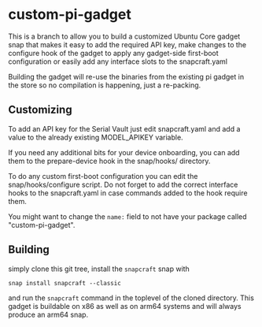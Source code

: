 # custom-pi-gadget

This is a branch to allow you to build a customized Ubuntu Core gadget snap that makes it easy to add the required API key, make changes to the configure hook of the gadget to apply any gadget-side first-boot configuration or easily add any interface slots to the snapcraft.yaml

Building the gadget will re-use the binaries from the existing pi gadget in the store so no compilation is happening, just a re-packing.

## Customizing

To add an API key for the Serial Vault just edit snapcraft.yaml and add a value to the already existing MODEL_APIKEY variable.

If you need any additional bits for your device onboarding, you can add them to the prepare-device hook in the snap/hooks/ directory.

To do any custom first-boot configuration you can edit the snap/hooks/configure script. Do not forget to add the correct interface hooks to the snapcraft.yaml in case commands added to the hook require them.

You might want to change the `name:` field to not have your package called "custom-pi-gadget".

## Building

simply clone this git tree, install the `snapcraft` snap with
```
snap install snapcraft --classic
```
and run the `snapcraft` command in the toplevel of the cloned directory.
This gadget is buildable on x86 as well as on arm64 systems and will always produce an arm64 snap.
